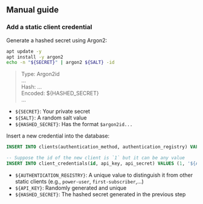 ## Manual guide
### Add a static client credential
Generate a hashed secret using Argon2:
```bash
apt update -y
apt install -y argon2
echo -n "${SECRET}" | argon2 ${SALT} -id
```
> Type:	    Argon2id\
> ...\
> Hash:	    ...\
> Encoded:  ${HASHED_SECRET}\
> ...
- `${SECRET}`: Your private secret
- `${SALT}`: A random salt value
- `${HASHED_SECRET}`: Has the format `$argon2id...`

Insert a new credential into the database:
```sql
INSERT INTO clients(authentication_method, authentication_registry) VALUES ('static', '${AUTHENTICATION_REGISTRY}');

-- Suppose the id of the new client is `1` but it can be any value
INSERT INTO client_credentials(id, api_key, api_secret) VALUES (1, '${API_KEY}', '${HASHED_SECRET}');
```
- `${AUTHENTICATION_REGISTRY}`: A unique value to distinguish it from other static clients (e.g., `power-user`, `first-subscriber`,...)
- `${API_KEY}`: Randomly generated and unique
- `${HASHED_SECRET}`: The hashed secret generated in the previous step
